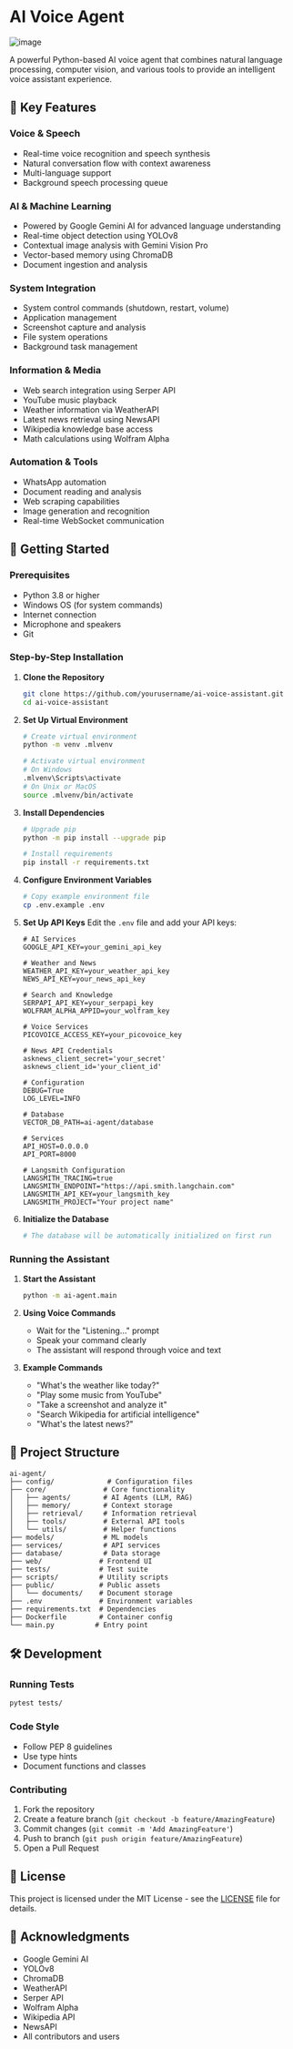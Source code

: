 # AI Voice Agent

![image](https://github.com/user-attachments/assets/aadac9d8-d439-4d24-bd35-ce85552b4835)

A powerful Python-based AI voice agent that combines natural language processing, computer vision, and various tools to provide an intelligent voice assistant experience.

## 🌟 Key Features

### Voice & Speech

- Real-time voice recognition and speech synthesis
- Natural conversation flow with context awareness
- Multi-language support
- Background speech processing queue

### AI & Machine Learning

- Powered by Google Gemini AI for advanced language understanding
- Real-time object detection using YOLOv8
- Contextual image analysis with Gemini Vision Pro
- Vector-based memory using ChromaDB
- Document ingestion and analysis

### System Integration

- System control commands (shutdown, restart, volume)
- Application management
- Screenshot capture and analysis
- File system operations
- Background task management

### Information & Media

- Web search integration using Serper API
- YouTube music playback
- Weather information via WeatherAPI
- Latest news retrieval using NewsAPI
- Wikipedia knowledge base access
- Math calculations using Wolfram Alpha

### Automation & Tools

- WhatsApp automation
- Document reading and analysis
- Web scraping capabilities
- Image generation and recognition
- Real-time WebSocket communication

## 🚀 Getting Started

### Prerequisites

- Python 3.8 or higher
- Windows OS (for system commands)
- Internet connection
- Microphone and speakers
- Git

### Step-by-Step Installation

1. **Clone the Repository**

   ```bash
   git clone https://github.com/yourusername/ai-voice-assistant.git
   cd ai-voice-assistant
   ```

2. **Set Up Virtual Environment**

   ```bash
   # Create virtual environment
   python -m venv .mlvenv

   # Activate virtual environment
   # On Windows
   .mlvenv\Scripts\activate
   # On Unix or MacOS
   source .mlvenv/bin/activate
   ```

3. **Install Dependencies**

   ```bash
   # Upgrade pip
   python -m pip install --upgrade pip

   # Install requirements
   pip install -r requirements.txt
   ```

4. **Configure Environment Variables**

   ```bash
   # Copy example environment file
   cp .env.example .env
   ```

5. **Set Up API Keys**
   Edit the `.env` file and add your API keys:

   ```
   # AI Services
   GOOGLE_API_KEY=your_gemini_api_key

   # Weather and News
   WEATHER_API_KEY=your_weather_api_key
   NEWS_API_KEY=your_news_api_key

   # Search and Knowledge
   SERPAPI_API_KEY=your_serpapi_key
   WOLFRAM_ALPHA_APPID=your_wolfram_key

   # Voice Services
   PICOVOICE_ACCESS_KEY=your_picovoice_key

   # News API Credentials
   asknews_client_secret='your_secret'
   asknews_client_id='your_client_id'

   # Configuration
   DEBUG=True
   LOG_LEVEL=INFO

   # Database
   VECTOR_DB_PATH=ai-agent/database

   # Services
   API_HOST=0.0.0.0
   API_PORT=8000

   # Langsmith Configuration
   LANGSMITH_TRACING=true
   LANGSMITH_ENDPOINT="https://api.smith.langchain.com"
   LANGSMITH_API_KEY=your_langsmith_key
   LANGSMITH_PROJECT="Your project name"
   ```

6. **Initialize the Database**
   ```bash
   # The database will be automatically initialized on first run
   ```

### Running the Assistant

1. **Start the Assistant**

   ```bash
   python -m ai-agent.main
   ```

2. **Using Voice Commands**

   - Wait for the "Listening..." prompt
   - Speak your command clearly
   - The assistant will respond through voice and text

3. **Example Commands**
   - "What's the weather like today?"
   - "Play some music from YouTube"
   - "Take a screenshot and analyze it"
   - "Search Wikipedia for artificial intelligence"
   - "What's the latest news?"

## 📁 Project Structure

```
ai-agent/
├── config/             # Configuration files
├── core/              # Core functionality
│   ├── agents/        # AI Agents (LLM, RAG)
│   ├── memory/        # Context storage
│   ├── retrieval/     # Information retrieval
│   ├── tools/         # External API tools
│   └── utils/         # Helper functions
├── models/            # ML models
├── services/          # API services
├── database/          # Data storage
├── web/              # Frontend UI
├── tests/            # Test suite
├── scripts/          # Utility scripts
├── public/           # Public assets
│   └── documents/    # Document storage
├── .env              # Environment variables
├── requirements.txt  # Dependencies
├── Dockerfile        # Container config
└── main.py          # Entry point
```

## 🛠️ Development

### Running Tests

```bash
pytest tests/
```

### Code Style

- Follow PEP 8 guidelines
- Use type hints
- Document functions and classes

### Contributing

1. Fork the repository
2. Create a feature branch (`git checkout -b feature/AmazingFeature`)
3. Commit changes (`git commit -m 'Add AmazingFeature'`)
4. Push to branch (`git push origin feature/AmazingFeature`)
5. Open a Pull Request

## 📝 License

This project is licensed under the MIT License - see the [LICENSE](LICENSE) file for details.

## 🙏 Acknowledgments

- Google Gemini AI
- YOLOv8
- ChromaDB
- WeatherAPI
- Serper API
- Wolfram Alpha
- Wikipedia API
- NewsAPI
- All contributors and users
